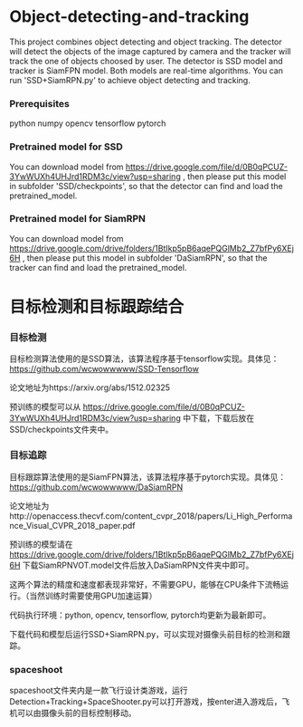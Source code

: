 # Object-detecting-and-tracking
This project combines object detecting and object tracking. The detector will detect the objects of the image captured by camera and the tracker will track the one of objects choosed by user. The detector is SSD model and tracker is SiamFPN model. Both models are real-time algorithms. You can run 'SSD+SiamRPN.py' to achieve object detecting and tracking.

### Prerequisites

python
numpy
opencv
tensorflow
pytorch

### Pretrained model for SSD

You can download model from https://drive.google.com/file/d/0B0qPCUZ-3YwWUXh4UHJrd1RDM3c/view?usp=sharing , then please put this model in subfolder 'SSD/checkpoints', so that the detector can find and load the pretrained_model.

### Pretrained model for SiamRPN

You can download model from https://drive.google.com/drive/folders/1BtIkp5pB6aqePQGlMb2_Z7bfPy6XEj6H , then please put this model in subfolder 'DaSiamRPN', so that the tracker can find and load the pretrained_model.

# 目标检测和目标跟踪结合

### 目标检测
目标检测算法使用的是SSD算法，该算法程序基于tensorflow实现。具体见：https://github.com/wcwowwwww/SSD-Tensorflow

论文地址为https://arxiv.org/abs/1512.02325

预训练的模型可以从 https://drive.google.com/file/d/0B0qPCUZ-3YwWUXh4UHJrd1RDM3c/view?usp=sharing 中下载，下载后放在SSD/checkpoints文件夹中。

### 目标追踪
目标跟踪算法使用的是SiamFPN算法，该算法程序基于pytorch实现。具体见：https://github.com/wcwowwwww/DaSiamRPN

论文地址为http://openaccess.thecvf.com/content_cvpr_2018/papers/Li_High_Performance_Visual_CVPR_2018_paper.pdf

预训练的模型请在 https://drive.google.com/drive/folders/1BtIkp5pB6aqePQGlMb2_Z7bfPy6XEj6H 下载SiamRPNVOT.model文件后放入DaSiamRPN文件夹中即可。

这两个算法的精度和速度都表现非常好，不需要GPU，能够在CPU条件下流畅运行。（当然训练时需要使用GPU加速运算）

代码执行环境：python, opencv, tensorflow, pytorch均更新为最新即可。

下载代码和模型后运行SSD+SiamRPN.py，可以实现对摄像头前目标的检测和跟踪。

### spaceshoot
spaceshoot文件夹内是一款飞行设计类游戏，运行Detection+Tracking+SpaceShooter.py可以打开游戏，按enter进入游戏后，飞机可以由摄像头前的目标控制移动。


